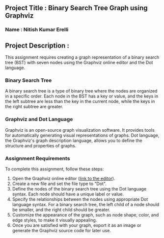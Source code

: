 ## Project Title : Binary Search Tree Graph using Graphviz
### Name : Nitish Kumar Erelli
## Project Description : 
This assignment requires creating a graph representation of a binary search tree (BST) with seven nodes using the Graphviz online editor and the Dot language.

### Binary Search Tree

A binary search tree is a type of binary tree where the nodes are organized in a specific order. Each node in the BST has a key or value, and the keys in the left subtree are less than the key in the current node, while the keys in the right subtree are greater.

### Graphviz and Dot Language

Graphviz is an open-source graph visualization software. It provides tools for automatically generating visual representations of graphs. Dot language, the Graphviz's graph description language, allows you to define the structure and properties of graphs.

### Assignment Requirements

To complete this assignment, follow these steps:

1. Open the Graphviz online editor ([link to the editor](https://dreampuf.github.io/GraphvizOnline/)).
2. Create a new file and set the file type to "Dot".
3. Define the nodes of the binary search tree using the Dot language syntax. Each node should have a unique label or value.
4. Specify the relationships between the nodes using appropriate Dot language syntax. For a binary search tree, the left child of a node should be smaller, and the right child should be greater.
5. Customize the appearance of the graph, such as node shape, color, and edge styles, to make it visually appealing.
6. Once you are satisfied with your graph, export it as an image or generate the Graphviz source code for later use.


